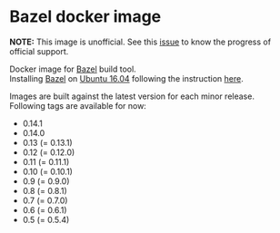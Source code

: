 
# Bazel docker image

**NOTE:**
This image is unofficial.
See this [issue](https://github.com/bazelbuild/bazel/issues/4661) to know the progress of official support.  

Docker image for [Bazel](https://bazel.build) build tool.  
Installing [Bazel](https://bazel.build) on [Ubuntu 16.04](https://hub.docker.com/_/ubuntu/) following the instruction [here](https://docs.bazel.build/versions/master/install-ubuntu.html).  

Images are built against the latest version for each minor release.  
Following tags are available for now:  

- 0.14.1
- 0.14.0
- 0.13 (= 0.13.1)
- 0.12 (= 0.12.0)
- 0.11 (= 0.11.1)
- 0.10 (= 0.10.1)
- 0.9  (= 0.9.0)
- 0.8  (= 0.8.1)
- 0.7  (= 0.7.0)
- 0.6  (= 0.6.1)
- 0.5  (= 0.5.4)
